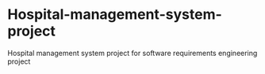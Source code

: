 # Hospital-management-system-project
Hospital management system project for software requirements engineering project
